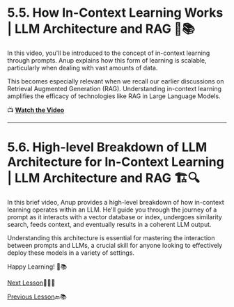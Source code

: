 # 5.5. How In-Context Learning Works | LLM Architecture and RAG 🧠📚

In this video, you'll be introduced to the concept of in-context learning through prompts. Anup explains how this form of learning is scalable, particularly when dealing with vast amounts of data. 

This becomes especially relevant when we recall our earlier discussions on Retrieval Augmented Generation (RAG). Understanding in-context learning amplifies the efficacy of technologies like RAG in Large Language Models.

📺 **[Watch the Video](https://youtu.be/OXZQBXBvOR4?t=284)**

---

# 5.6. High-level Breakdown of LLM Architecture for In-Context Learning | LLM Architecture and RAG 🏗️🔍

In this brief video, Anup provides a high-level breakdown of how in-context learning operates within an LLM. He'll guide you through the journey of a prompt as it interacts with a vector database or index, undergoes similarity search, feeds context, and eventually results in a coherent LLM output.

Understanding this architecture is essential for mastering the interaction between prompts and LLMs, a crucial skill for anyone looking to effectively deploy these models in a variety of settings.

Happy Learning! 🚀📚

[Next Lesson](https://github.com/gtech-mulearn/Pathway-AI-Bootcamp/blob/main/LLM%20Architecture%20and%20RAG%20Part-4.md)📖👣🔜

[Previous Lesson](https://github.com/gtech-mulearn/Pathway-AI-Bootcamp/blob/main/LLM%20Architecture%20and%20RAG%20Part-2.md)🔙📚
